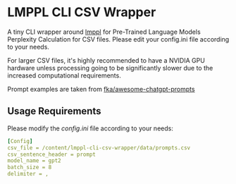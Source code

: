 # LMPPL CLI CSV Wrapper

A tiny CLI wrapper around [lmppl](https://github.com/asahi417/lmppl) for Pre-Trained Language Models Perplexity Calculation for CSV files. Please edit your config.ini file according to your needs.

For larger CSV files, it's highly recommended to have a NVIDIA GPU hardware unless processing going to be significantly slower due to the increased computational requirements.

Prompt examples are taken from [fka/awesome-chatgpt-prompts](https://huggingface.co/datasets/fka/awesome-chatgpt-prompts)

## Usage Requirements

Please modify the _config.ini_ file according to your needs:

```yaml
[Config]
csv_file = /content/lmppl-cli-csv-wrapper/data/prompts.csv
csv_sentence_header = prompt
model_name = gpt2
batch_size = 8
delimiter = ,
```
